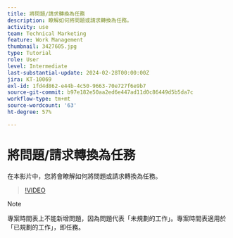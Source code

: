 ```yaml
---
title: 將問題/請求轉換為任務
description: 瞭解如何將問題或請求轉換為任務。
activity: use
team: Technical Marketing
feature: Work Management
thumbnail: 3427605.jpg
type: Tutorial
role: User
level: Intermediate
last-substantial-update: 2024-02-28T00:00:00Z
jira: KT-10069
exl-id: 1fd4d862-e44b-4c50-9663-70e727f6e9b7
source-git-commit: b97e182e50aa2ed6e447ad11d0c86449d5b5da7c
workflow-type: tm+mt
source-wordcount: '63'
ht-degree: 57%

---
```


# 將問題/請求轉換為任務

在本影片中，您將會瞭解如何將問題或請求轉換為任務。

>[!VIDEO](https://video.tv.adobe.com/v/3427605/?quality=12&learn=on)

>[!NOTE]
>
>專案時間表上不能新增問題，因為問題代表「未規劃的工作」。專案時間表適用於「已規劃的工作」，即任務。



